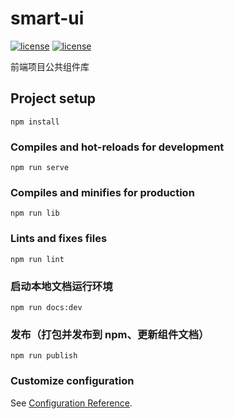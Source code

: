 # smart-ui

[![license](https://img.shields.io/badge/%40vue%2Fcli-%5E3.5.0-brightgreen.svg)](https://github.com/vuejs/vue-cli)
[![license](https://img.shields.io/badge/vue-%5E2.6.6-brightgreen.svg)](https://github.com/vuejs/vue)

前端项目公共组件库

## Project setup

```
npm install
```

### Compiles and hot-reloads for development

```
npm run serve
```

### Compiles and minifies for production

```
npm run lib
```

### Lints and fixes files

```
npm run lint
```

### 启动本地文档运行环境

```
npm run docs:dev
```

### 发布（打包并发布到 npm、更新组件文档）

```
npm run publish
```

### Customize configuration

See [Configuration Reference](https://cli.vuejs.org/config/).


